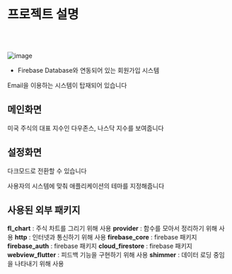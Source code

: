 # 프로젝트 설명

<br></br>

![image](https://github.com/user-attachments/assets/0b854d0a-00f9-470e-9d6a-3245d905573a)

- Firebase Database와 연동되어 있는 회원가입 시스템

Email을 이용하는 시스템이 탑재되어 있습니다

## 메인화면

미국 주식의 대표 지수인 다우존스, 나스닥 지수를 보여줍니다

## 설정화면

다크모드로 전환할 수 있습니다

사용자의 시스템에 맞춰 애플리케이션의 테마를 지정해줍니다

## 사용된 외부 패키지

**fl_chart** : 주식 차트를 그리기 위해 사용
**provider** : 함수를 모아서 정리하기 위해 사용
**http** : 인터넷과 통신하기 위해 사용
**firebase_core** : firebase 패키지
**firebase_auth** : firebase 패키지
**cloud_firestore** : firebase 패키지
**webview_flutter** : 피드백 기능을 구현하기 위해 사용
**shimmer** : 데이터 로딩 중임을 나타내기 위해 사용
